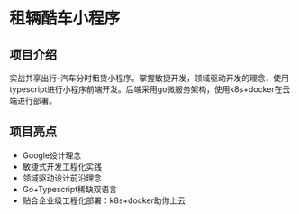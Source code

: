 # 租辆酷车小程序  

## 项目介绍  
实战共享出行-汽车分时租赁小程序。掌握敏捷开发，领域驱动开发的理念，使用typescript进行小程序前端开发。后端采用go微服务架构，使用k8s+docker在云端进行部署。  

## 项目亮点  
* Google设计理念  
* 敏捷式开发工程化实践  
* 领域驱动设计前沿理念  
* Go+Typescript稀缺双语言  
* 贴合企业级工程化部署：k8s+docker助你上云  